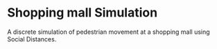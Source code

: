 Shopping mall Simulation
========================

A discrete simulation of pedestrian movement at a shopping mall using Social Distances.